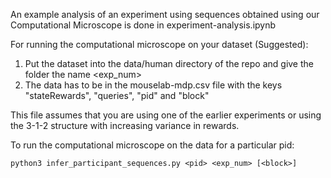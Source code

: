 An example analysis of an experiment using sequences obtained using our Computational Microscope is done in experiment-analysis.ipynb

For running the computational microscope on your dataset (Suggested):
  1. Put the dataset into the data/human directory of the repo and give the folder the name <exp_num>
  2. The data has to be in the mouselab-mdp.csv file with the keys "stateRewards", "queries", "pid" and "block"

This file assumes that you are using one of the earlier experiments or using the 3-1-2 structure with increasing variance in rewards.

To run the computational microscope on the data for a particular pid:

  `python3 infer_participant_sequences.py <pid> <exp_num> [<block>]`
